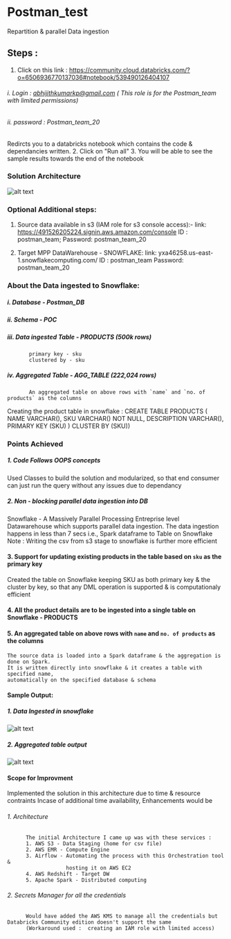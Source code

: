 # Postman_test
Repartition &amp; parallel Data ingestion

## Steps :
1. Click on this link :
https://community.cloud.databricks.com/?o=6506936770137036#notebook/539490126404107
######   i.  Login : abhijithkumarkp@gmail.com ( This role is for the Postman_team with limited permissions)
######   ii. password : Postman_team_20
Redircts you to a databricks notebook which contains the code & dependancies written.
2. Click on "Run all"
3. You will be able to see the sample results towards the end of the notebook

### Solution Architecture
   
   ![alt text](https://github.com/AbhijithKp98/Postman_test/blob/master/postman_test_architecture.png?raw=true)   

### Optional Additional steps:

1. Source data available in s3 (IAM role for s3 console access):-
   link: https://491526205224.signin.aws.amazon.com/console
   ID : postman_team;
   Password: postman_team_20

2. Target MPP DataWarehouse - SNOWFLAKE:
   link: yxa46258.us-east-1.snowflakecomputing.com/
   ID : postman_team
   Password: postman_team_20

### About the Data ingested to Snowflake:

##### i.   Database - Postman_DB
##### ii.  Schema - POC
##### iii. Data ingested Table - PRODUCTS (500k rows)
           primary key - sku
           clustered by - sku
##### iv.  Aggregated Table - AGG_TABLE (222,024 rows)
           An aggregated table on above rows with `name` and `no. of products` as the columns

Creating the product table in snowflake :
CREATE TABLE PRODUCTS ( NAME VARCHAR(), SKU VARCHAR() NOT NULL, DESCRIPTION VARCHAR(), PRIMARY KEY (SKU) ) CLUSTER BY (SKU))

### Points Achieved 
##### 1. Code Follows OOPS concepts 
   Used Classes to build the solution and modularized, so that end consumer can just run the query without any issues due to dependancy 
##### 2. Non - blocking parallel data ingestion into DB
   Snowflake - A Massively Parallel Processing Entreprise level Datawarehouse which supports parallel data ingestion.
   The data ingestion happens in less than 7 secs i.e., Spark dataframe to Table on Snowflake
   Note : Writing the csv from s3 stage to snowflake is further more efficient
#### 3. Support for updating existing products in the table based on `sku` as the primary key
   Created the table on Snowflake keeping SKU as both primary key & the cluster by key, 
   so that any DML operation is supported & is computationaly efficient
#### 4. All the product details are to be ingested into a single table on Snowflake - PRODUCTS 
#### 5. An aggregated table on above rows with `name` and `no. of products` as the columns
    The source data is loaded into a Spark dataframe & the aggregation is done on Spark.
    It is written directly into snowflake & it creates a table with specified name,
    automatically on the specified database & schema

#### Sample Output:
##### 1. Data Ingested in snowflake

   ![alt text](https://github.com/AbhijithKp98/Postman_test/blob/master/Ingested_data_SNOWFLAKE.png?raw=true)

##### 2. Aggregated table output

   ![alt text](https://github.com/AbhijithKp98/Postman_test/blob/master/Agg_tabl_op_SNOWFLAKE.png?raw=true)

#### Scope for Improvment  
   Implemented the solution in this architecture due to time & resource contraints
   Incase of additional time availability, Enhancements would be
###### 1. Architecture 
          The initial Architecture I came up was with these services :
          1. AWS S3 - Data Staging (home for csv file)
          2. AWS EMR - Compute Engine
          3. Airflow - Automating the process with this Orchestration tool & 
                       hosting it on AWS EC2
          4. AWS Redshift - Target DW
          5. Apache Spark - Distributed computing

###### 2. Secrets Manager for all the credentials
          Would have added the AWS KMS to manage all the credentials but Databricks Community edition doesn't support the same 
          (Workaround used :  creating an IAM role with limited access)
